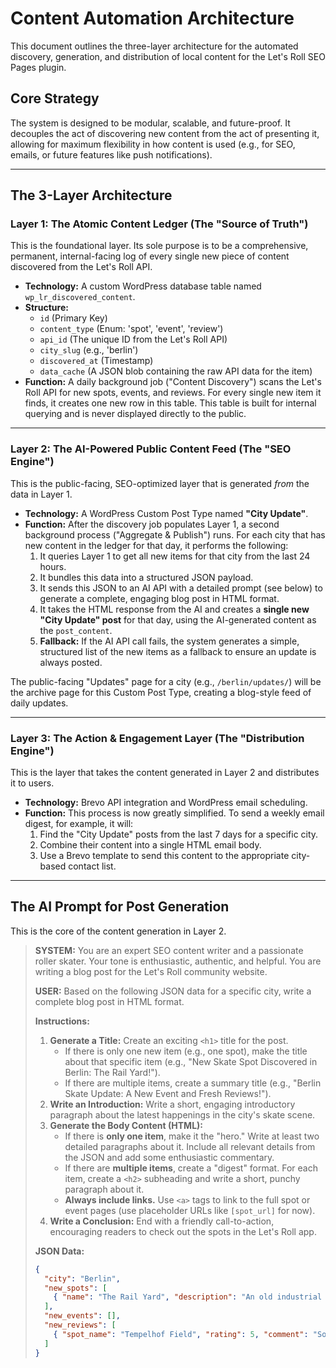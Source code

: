 # Content Automation Architecture

This document outlines the three-layer architecture for the automated discovery, generation, and distribution of local content for the Let's Roll SEO Pages plugin.

## Core Strategy

The system is designed to be modular, scalable, and future-proof. It decouples the act of discovering new content from the act of presenting it, allowing for maximum flexibility in how content is used (e.g., for SEO, emails, or future features like push notifications).

---

## The 3-Layer Architecture

### Layer 1: The Atomic Content Ledger (The "Source of Truth")

This is the foundational layer. Its sole purpose is to be a comprehensive, permanent, internal-facing log of every single new piece of content discovered from the Let's Roll API.

*   **Technology:** A custom WordPress database table named `wp_lr_discovered_content`.
*   **Structure:**
    *   `id` (Primary Key)
    *   `content_type` (Enum: 'spot', 'event', 'review')
    *   `api_id` (The unique ID from the Let's Roll API)
    *   `city_slug` (e.g., 'berlin')
    *   `discovered_at` (Timestamp)
    *   `data_cache` (A JSON blob containing the raw API data for the item)
*   **Function:** A daily background job ("Content Discovery") scans the Let's Roll API for new spots, events, and reviews. For every single new item it finds, it creates one new row in this table. This table is built for internal querying and is never displayed directly to the public.

---

### Layer 2: The AI-Powered Public Content Feed (The "SEO Engine")

This is the public-facing, SEO-optimized layer that is generated *from* the data in Layer 1.

*   **Technology:** A WordPress Custom Post Type named **"City Update"**.
*   **Function:** After the discovery job populates Layer 1, a second background process ("Aggregate & Publish") runs. For each city that has new content in the ledger for that day, it performs the following:
    1.  It queries Layer 1 to get all new items for that city from the last 24 hours.
    2.  It bundles this data into a structured JSON payload.
    3.  It sends this JSON to an AI API with a detailed prompt (see below) to generate a complete, engaging blog post in HTML format.
    4.  It takes the HTML response from the AI and creates a **single new "City Update" post** for that day, using the AI-generated content as the `post_content`.
    5.  **Fallback:** If the AI API call fails, the system generates a simple, structured list of the new items as a fallback to ensure an update is always posted.

The public-facing "Updates" page for a city (e.g., `/berlin/updates/`) will be the archive page for this Custom Post Type, creating a blog-style feed of daily updates.

---

### Layer 3: The Action & Engagement Layer (The "Distribution Engine")

This is the layer that takes the content generated in Layer 2 and distributes it to users.

*   **Technology:** Brevo API integration and WordPress email scheduling.
*   **Function:** This process is now greatly simplified. To send a weekly email digest, for example, it will:
    1.  Find the "City Update" posts from the last 7 days for a specific city.
    2.  Combine their content into a single HTML email body.
    3.  Use a Brevo template to send this content to the appropriate city-based contact list.

---

## The AI Prompt for Post Generation

This is the core of the content generation in Layer 2.

> **SYSTEM:** You are an expert SEO content writer and a passionate roller skater. Your tone is enthusiastic, authentic, and helpful. You are writing a blog post for the Let's Roll community website.
>
> **USER:** Based on the following JSON data for a specific city, write a complete blog post in HTML format.
>
> **Instructions:**
> 1.  **Generate a Title:** Create an exciting `<h1>` title for the post.
>     *   If there is only one new item (e.g., one spot), make the title about that specific item (e.g., "New Skate Spot Discovered in Berlin: The Rail Yard!").
>     *   If there are multiple items, create a summary title (e.g., "Berlin Skate Update: A New Event and Fresh Reviews!").
> 2.  **Write an Introduction:** Write a short, engaging introductory paragraph about the latest happenings in the city's skate scene.
> 3.  **Generate the Body Content (HTML):**
>     *   If there is **only one item**, make it the "hero." Write at least two detailed paragraphs about it. Include all relevant details from the JSON and add some enthusiastic commentary.
>     *   If there are **multiple items**, create a "digest" format. For each item, create a `<h2>` subheading and write a short, punchy paragraph about it.
>     *   **Always include links.** Use `<a>` tags to link to the full spot or event pages (use placeholder URLs like `[spot_url]` for now).
> 4.  **Write a Conclusion:** End with a friendly call-to-action, encouraging readers to check out the spots in the Let's Roll app.
>
> **JSON Data:**
> ```json
> {
>   "city": "Berlin",
>   "new_spots": [
>     { "name": "The Rail Yard", "description": "An old industrial area with perfect flat ground and some DIY ledges.", "url": "[spot_url_1]" }
>   ],
>   "new_events": [],
>   "new_reviews": [
>     { "spot_name": "Tempelhof Field", "rating": 5, "comment": "So much space, perfect for practicing new moves!", "url": "[spot_url_2]" }
>   ]
> }
> ```
